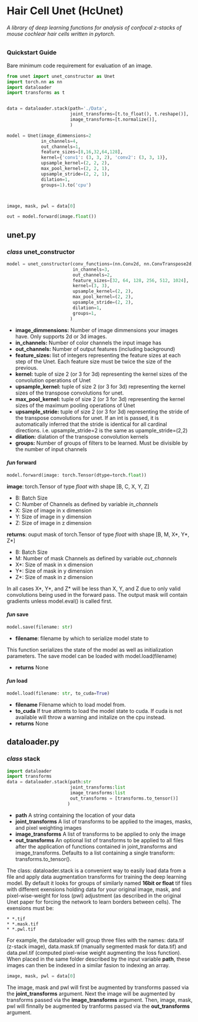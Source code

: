 # Hair Cell Unet (HcUnet)
###### A library of deep learning functions for analysis of confocal z-stacks of mouse cochlear hair cells written in pytorch.

### Quickstart Guide
Bare minimum code requirement for evaluation of an image. 
```python
from unet import unet_constructor as Unet
import torch.nn as nn
import dataloader
import transforms as t


data = dataloader.stack(path='./Data',
                        joint_transforms=[t.to_float(), t.reshape()],
                        image_transforms=[t.normalize()],
                        )

model = Unet(image_dimmensions=2
             in_channels=4,
             out_channels=1,
             feature_sizes=[8,16,32,64,128],
             kernel={'conv1': (3, 3, 2), 'conv2': (3, 3, 1)},
             upsample_kernel=(2, 2, 2),
             max_pool_kernel=(2, 2, 1),
             upsample_stride=(2, 2, 1),
             dilation=1,
             groups=1).to('cpu')



image, mask, pwl = data[0]

out = model.forward(image.float())
```




## **unet.py**

### _class_ **unet_constructor**
```python
model = unet_constructor(conv_functions=(nn.Conv2d, nn.ConvTranspose2d, nn.MaxPool2d, nn.BatchNorm3d),
                         in_channels=3,
                         out_channels=2,
                         feature_sizes=[32, 64, 128, 256, 512, 1024],
                         kernel=(3, 3),
                         upsample_kernel=(2, 2),
                         max_pool_kernel=(2, 2),
                         upsample_stride=(2, 2),
                         dilation=1,
                         groups=1,
                        )
```
* **image_dimmensions:** Number of image dimmensions your images have. Only supports 2d or 3d images. 
* **in_channels:** Number of color channels the input image has 
* **out_channels:** Number of output features (including background)
* **feature_sizes:** list of integers representing the feature sizes at each step of the Unet. Each feature size must be twice the size of the previous. 
* **kernel:** tuple of size 2 (or 3 for 3d) representing the kernel sizes of the convolution operations of Unet
* **upsample_kernel:** tuple of size 2 (or 3 for 3d) representing the kernel sizes of the transpose convolutions for unet.
* **max_pool_kernel:** tuple of size 2 (or 3 for 3d) representing the kernel sizes of the maximum pooling operations of Unet
* **upsample_stride:** tuple of size 2 (or 3 for 3d) representing the stride of the transpose convolutions for unet. If an int is passed, it is automatically inferred that the stride is identical for all cardinal directions. i.e. upsample_stride=2 is the same as upample_stride=(2,2)
* **dilation:** dialation of the transpose convolution kernels
* **groups:** Number of groups of filters to be learned. Must be divisible by the number of input channels
#### _fun_ **forward**
```python
model.forward(image: torch.Tensor(dtype=torch.float))
```
**image**: torch.Tensor of type _float_ with shape [B, C, X, Y, Z] 
* B: Batch Size
* C: Number of Channels as defined by variable _in_channels_
* X: Size of image in x dimension
* Y: Size of image in y dimension
* Z: Size of image in z dimension

**returns**: ouput mask of torch.Tensor of type _float_ with shape [B, M, X*, Y*, Z*]
* B: Batch Size
* M: Number of mask Channels as defined by variable _out_channels_
* X*: Size of mask in x dimension
* Y*: Size of mask in y dimension
* Z*: Size of mask in z dimension

In all cases X*, Y*, and Z* will be less than X, Y, and Z due to only valid convolutions being used in the forward pass. The output mask will contain gradients unless model.eval() is called first. 

#### _fun_ **save**
```python
model.save(filename: str)
```
* **filename**: filename by which to serialize model state to

This function serializes the state of the model as well as initialization parameters. The save model can be loaded with model.load(filename)
* **returns** None

#### _fun_ **load**
```python
model.load(filename: str, to_cuda=True)
```
* **filename** Filename which to load model from. 
* **to_cuda** If true attemts to load the model state to cuda. If cuda is not available will throw a warning and initalize on the cpu instead. 
* **returns** None

## **dataloader.py**

### _class_ **stack**

```python
import dataloader
import transforms
data = dataloader.stack(path:str
                        joint_transforms:list
                       	image_transforms:list
                        out_transforms = [transforms.to_tensor()]
                       )
```



* **path** A string containing the location of your data
* **joint_transforms** A list of transforms to be applied to the images, masks, and pixel weighting images
* **image_transforms** A list of transforms to be applied to only the image
* **out_transforms** An optional list of transforms to be applied to all files after the application of functions contained in joint_transforms and image_transforms. Defaults to a list containing a single transform: transforms.to_tensor(). 

The class: dataloader.stack is a convenient way to easily load data from a file and apply data augmentation transforms for training the deep learning model. By default it looks for groups of similarly named **16bit or float** tif files with different exensions holding data for your original image, mask, and pixel-wise-weight for loss (pwl) adjustment (as described in the original Unet paper for forcing the network to learn borders between cells). The exensions must be:

	* *.tif
	* *.mask.tif
	* *.pwl.tif

For example, the dataloader will group three files with the names: data.tif (z-stack image), data.mask.tif (manually segmented mask for data.tif) and data.pwl.tif (computed pixel-wise weight augmenting the loss function). When placed in the same folder described by the input variable **path**, these images can then be indexed in a similar fasion to indexing an array. 

```python
image, mask, pwl = data[0]
```

The image, mask and pwl will first be augmented by transforms passed via the **joint_transforms** argument. Next the image will be augmented by transforms passed via the **image_transforms** argument. Then, image, mask, pwl will finnally be augmented by tranforms passed via the **out_transforms** argument. 

